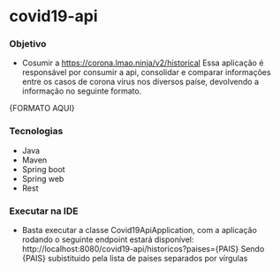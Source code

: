 # covid19-api

### Objetivo
- Cosumir a https://corona.lmao.ninja/v2/historical 
Essa aplicação é responsável por consumir a api, consolidar e comparar informações entre os casos de corona virus nos diversos paíse, devolvendo a informação no seguinte formato.

{FORMATO AQUI}

### Tecnologias
- Java
- Maven
- Spring boot
- Spring web
- Rest

### Executar na IDE
- Basta executar a classe Covid19ApiApplication, com a aplicação rodando o seguinte endpoint estará disponível:  
        http://localhost:8080/covid19-api/historicos?paises={PAIS}
  Sendo {PAIS} subistituido pela lista de paises separados por vírgulas 

